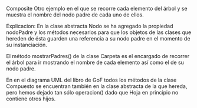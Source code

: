 Composite
  Otro ejemplo en el que se recorre cada elemento del árbol y se muestra el nombre del nodo padre de cada uno de ellos.


Explicacion:
  En la clase abstracta Nodo se ha agregado la propiedad nodoPadre y los métodos necesarios para que los objetos de las clases que hereden de ésta guarden una referencia a su nodo padre en el momento de su instanciación.

  El método mostrarPadres() de la clase Carpeta es el encargado de recorrer el árbol para ir mostrando el nombre de cada elemento así como el de su nodo padre.


En en el diagrama UML del libro de GoF todos los métodos de la clase Compuesto se encuentran también en la clase abstracta de la que hereda, pero hemos dejado tan sólo operacion() dado que Hoja en principio no contiene otros hijos.